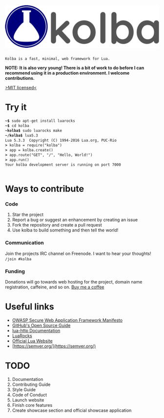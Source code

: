 ![kolba logo](assets/kolba_blue_1_small.png)
======

``Kolba is a fast, minimal, web framework for Lua.``

**NOTE: It is also very young! There is a bit of work to do before I can recommend using it in a production environment. I welcome contributions.**

[>MIT licensed<](LICENSE)

# Try it
<pre>
<code><b>~$ </b>sudo apt-get install luarocks
<b>~$ </b>cd kolba
<b>~kolba$ </b>sudo luarocks make
<b>~/kolba$ </b>lua5.3
Lua 5.3.3  Copyright (C) 1994-2016 Lua.org, PUC-Rio
<b>> </b>kolba = require("kolba")
<b>> </b>app = kolba.create()
<b>> </b>app.route("GET", "/", "Hello, World!")
<b>> </b>app.run()
Your kolba development server is running on port 7000
</code>
</pre>

# Ways to contribute

### Code
1. Star the project
2. Report a bug or suggest an enhancement by creating an issue
3. Fork the repository and create a pull request
4. Use kolba to build something and then tell the world!

### Communication
Join the projects IRC channel on Freenode. I want to hear your thoughts! `/join #kolba`

### Funding
Donations will go towards web hosting for the project, domain name registration, caffeine, and so on.
[Buy me a coffee](ko-fi.com/kolbaproject)

# Useful links
- [OWASP Secure Web Application Framework Manifesto](https://www.owasp.org/index.php/Projects/OWASP_Secure_Web_Application_Framework_Manifesto/Releases/Current/Manifesto)
- [GitHub's Open Source Guide](https://opensource.guide/)
- [lua-http Documentation](https://daurnimator.github.io/lua-http/0.2/)
- [LuaRocks](https://luarocks.org/)
- [Official Lua Website](https://www.lua.org/)
- [https://semver.org/](https://semver.org/)

# TODO
1. Documentation
2. Contributing Guide
3. Style Guide
4. Code of Conduct
5. Launch website
6. Finish core features
7. Create showcase section and official showcase application
